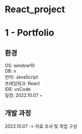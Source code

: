 # React_project

# 1 - Portfolio

## 환경
OS: window10 <br>
DB: x <br>
언어: JavaScript <br>
프레임워크: React <br>
IDE: vsCode <br>
일정: 2022.10.07 ~

## 개발 과정

2022.10.07
-> 자료 조사 및 목업 구성
